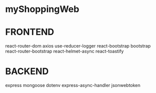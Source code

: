 # myShoppingWeb

# FRONTEND

react-router-dom
axios
use-reducer-logger
react-bootstrap bootstrap
react-router-bootstrap
react-helmet-async
react-toastify

# BACKEND

express
mongoose
dotenv
express-async-handler
jsonwebtoken
